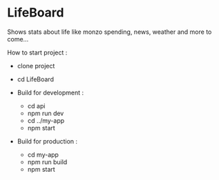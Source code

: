 # LifeBoard
Shows stats about life like monzo spending, news, weather and more to come...

How to start project :
- clone project
- cd LifeBoard

- Build for development :
  - cd api
  - npm run dev
  - cd ../my-app
  - npm start
  
- Build for production :
  - cd my-app
  - npm run build
  - npm start
